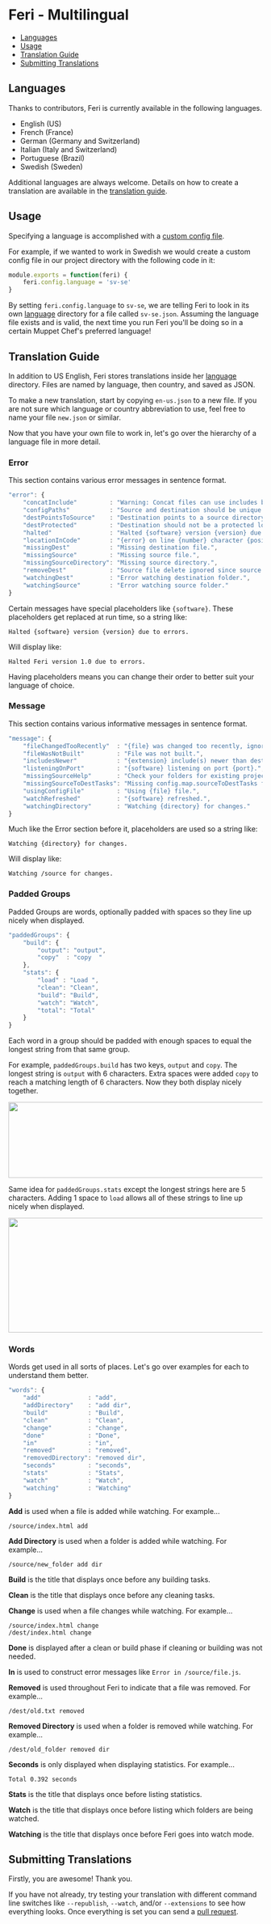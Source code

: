 # Feri - Multilingual

 * [Languages](#languages)
 * [Usage](#usage)
 * [Translation Guide](#translation-guide)
 * [Submitting Translations](#submitting-translations)

## Languages

Thanks to contributors, Feri is currently available in the following languages.

 * English (US)
 * French (France)
 * German (Germany and Switzerland)
 * Italian (Italy and Switzerland)
 * Portuguese (Brazil)
 * Swedish (Sweden)

Additional languages are always welcome. Details on how to create a translation are available in the [translation guide](#translation-guide).

## Usage

Specifying a language is accomplished with a [custom config file](advanced/custom-config-file.md#feri---custom-config-file).

For example, if we wanted to work in Swedish we would create a custom config file in our project directory with the following code in it:

```js
module.exports = function(feri) {
    feri.config.language = 'sv-se'
}
```

By setting `feri.config.language` to `sv-se`, we are telling Feri to look in its own [language](https://github.com/nightmode/feri/tree/main/language) directory for a file called `sv-se.json`. Assuming the language file exists and is valid, the next time you run Feri you'll be doing so in a certain Muppet Chef's preferred language!

## Translation Guide

In addition to US English, Feri stores translations inside her [language](https://github.com/nightmode/feri/tree/main/language) directory. Files are named by language, then country, and saved as JSON.

To make a new translation, start by copying `en-us.json` to a new file. If you are not sure which language or country abbreviation to use, feel free to name your file `new.json` or similar.

Now that you have your own file to work in, let's go over the hierarchy of a language file in more detail.

### Error

This section contains various error messages in sentence format.

```js
"error": {
    "concatInclude"         : "Warning: Concat files can use includes but should never be an include themselves.",
    "configPaths"           : "Source and destination should be unique and not nested within each other.",
    "destPointsToSource"    : "Destination points to a source directory.",
    "destProtected"         : "Destination should not be a protected location like {path}.",
    "halted"                : "Halted {software} version {version} due to errors.",
    "locationInCode"        : "{error} on line {number} character {position}.",
    "missingDest"           : "Missing destination file.",
    "missingSource"         : "Missing source file.",
    "missingSourceDirectory": "Missing source directory.",
    "removeDest"            : "Source file delete ignored since source files should never be harmed.",
    "watchingDest"          : "Error watching destination folder.",
    "watchingSource"        : "Error watching source folder."
}
```

Certain messages have special placeholders like `{software}`. These placeholders get replaced at run time, so a string like:

```
Halted {software} version {version} due to errors.
```

Will display like:

```
Halted Feri version 1.0 due to errors.
```

Having placeholders means you can change their order to better suit your language of choice.

### Message

This section contains various informative messages in sentence format.

```js
"message": {
    "fileChangedTooRecently"  : "{file} was changed too recently, ignoring.",
    "fileWasNotBuilt"         : "File was not built.",
    "includesNewer"           : "{extension} include(s) newer than destination file.",
    "listeningOnPort"         : "{software} listening on port {port}.",
    "missingSourceHelp"       : "Check your folders for existing projects or run \"feri --init\" to start a new project.",
    "missingSourceToDestTasks": "Missing config.map.sourceToDestTasks for the following file types:",
    "usingConfigFile"         : "Using {file} file.",
    "watchRefreshed"          : "{software} refreshed.",
    "watchingDirectory"       : "Watching {directory} for changes."
}
```

Much like the Error section before it, placeholders are used so a string like:

```
Watching {directory} for changes.
```

Will display like:

```
Watching /source for changes.
```

### Padded Groups

Padded Groups are words, optionally padded with spaces so they line up nicely when displayed.

```js
"paddedGroups": {
    "build": {
        "output": "output",
        "copy"  : "copy  "
    },
    "stats": {
        "load" : "Load ",
        "clean": "Clean",
        "build": "Build",
        "watch": "Watch",
        "total": "Total"
    }
}
```

Each word in a group should be padded with enough spaces to equal the longest string from that same group.

For example, `paddedGroups.build` has two keys, `output` and `copy`. The longest string is `output` with 6 characters. Extra spaces were added `copy` to reach a matching length of 6 characters. Now they both display nicely together.

<img src="https://raw.githubusercontent.com/nightmode/feri/main/images/translation-guide-build.png" width="918" height="150" alt="">

Same idea for `paddedGroups.stats` except the longest strings here are 5 characters. Adding 1 space to `load` allows all of these strings to line up nicely when displayed.

<img src="https://raw.githubusercontent.com/nightmode/feri/main/images/translation-guide-stats.png" width="918" height="227" alt="">

### Words

Words get used in all sorts of places. Let's go over examples for each to understand them better.

```js
"words": {
    "add"             : "add",
    "addDirectory"    : "add dir",
    "build"           : "Build",
    "clean"           : "Clean",
    "change"          : "change",
    "done"            : "Done",
    "in"              : "in",
    "removed"         : "removed",
    "removedDirectory": "removed dir",
    "seconds"         : "seconds",
    "stats"           : "Stats",
    "watch"           : "Watch",
    "watching"        : "Watching"
}
```

**Add** is used when a file is added while watching. For example...

```
/source/index.html add
```

**Add Directory** is used when a folder is added while watching. For example...

```
/source/new_folder add dir
```

**Build** is the title that displays once before any building tasks.

**Clean** is the title that displays once before any cleaning tasks.

**Change** is used when a file changes while watching. For example...

```
/source/index.html change
/dest/index.html change
```

**Done** is displayed after a clean or build phase if cleaning or building was not needed.

**In** is used to construct error messages like `Error in /source/file.js`.

**Removed** is used throughout Feri to indicate that a file was removed. For example...

```
/dest/old.txt removed
```

**Removed Directory** is used when a folder is removed while watching. For example...

```
/dest/old_folder removed dir
```

**Seconds** is only displayed when displaying statistics. For example...

```
Total 0.392 seconds
```

**Stats** is the title that displays once before listing statistics.

**Watch** is the title that displays once before listing which folders are being watched.

**Watching** is the title that displays once before Feri goes into watch mode.

## Submitting Translations

Firstly, you are awesome! Thank you.

If you have not already, try testing your translation with different command line switches like `--republish`, `--watch`, and/or `--extensions` to see how everything looks. Once everything is set you can send a [pull request](https://github.com/nightmode/feri/pulls).